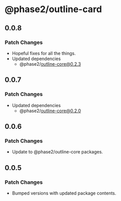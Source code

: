 # @phase2/outline-card

## 0.0.8

### Patch Changes

- Hopeful fixes for all the things.
- Updated dependencies
  - @phase2/outline-core@0.2.3

## 0.0.7

### Patch Changes

- Updated dependencies
  - @phase2/outline-core@0.2.0

## 0.0.6

### Patch Changes

- Update to @phase2/outline-core packages.

## 0.0.5

### Patch Changes

- Bumped versions with updated package contents.
